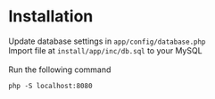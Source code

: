 # Installation
Update database settings in ``app/config/database.php`` <br/>
Import file at ``install/app/inc/db.sql`` to your MySQL
<br /><br />
Run the following command
```
php -S localhost:8080
```
